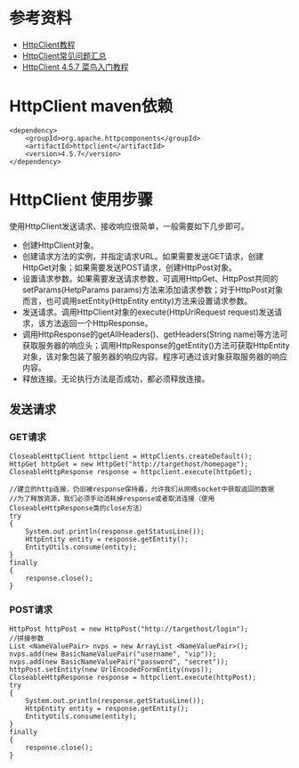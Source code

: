 # 参考资料
+ [HttpClient教程](http://www.httpclient.cn/category/httpclient/)
+ [HttpClient常见问题汇总](http://www.httpclient.cn/archives/101.html)
+ [HttpClient 4.5.7 菜鸟入门教程](http://www.httpclient.cn/archives/61.html)

# HttpClient maven依赖
```
<dependency>
	<groupId>org.apache.httpcomponents</groupId>
	<artifactId>httpclient</artifactId>
	<version>4.5.7</version>
</dependency>```

# HttpClient 使用步骤
使用HttpClient发送请求、接收响应很简单，一般需要如下几步即可。
+ 创建HttpClient对象。
+ 创建请求方法的实例，并指定请求URL。如果需要发送GET请求，创建HttpGet对象；如果需要发送POST请求，创建HttpPost对象。
+ 设置请求参数。如果需要发送请求参数，可调用HttpGet、HttpPost共同的setParams(HetpParams params)方法来添加请求参数；对于HttpPost对象而言，也可调用setEntity(HttpEntity entity)方法来设置请求参数。
+ 发送请求。调用HttpClient对象的execute(HttpUriRequest request)发送请求，该方法返回一个HttpResponse。
+ 调用HttpResponse的getAllHeaders()、getHeaders(String name)等方法可获取服务器的响应头；调用HttpResponse的getEntity()方法可获取HttpEntity对象，该对象包装了服务器的响应内容。程序可通过该对象获取服务器的响应内容。
+ 释放连接。无论执行方法是否成功，都必须释放连接。

## 发送请求
### GET请求
```
CloseableHttpClient httpclient = HttpClients.createDefault();
HttpGet httpGet = new HttpGet("http://targethost/homepage");
CloseableHttpResponse response = httpclient.execute(httpGet);
    
//建立的http连接，仍旧被response保持着，允许我们从网络socket中获取返回的数据
//为了释放资源，我们必须手动消耗掉response或者取消连接（使用CloseableHttpResponse类的close方法）
try 
{
    System.out.println(response.getStatusLine());
    HttpEntity entity = response.getEntity();
    EntityUtils.consume(entity);
} 
finally 
{
    response.close();
}

```

### POST请求
```
HttpPost httpPost = new HttpPost("http://targethost/login");
//拼接参数
List <NameValuePair> nvps = new ArrayList <NameValuePair>();
nvps.add(new BasicNameValuePair("username", "vip"));
nvps.add(new BasicNameValuePair("password", "secret"));
httpPost.setEntity(new UrlEncodedFormEntity(nvps));
CloseableHttpResponse response = httpclient.execute(httpPost);
try 
{
    System.out.println(response.getStatusLine());
    HttpEntity entity = response.getEntity();
    EntityUtils.consume(entity);
} 
finally 
{
    response.close();
}
```

